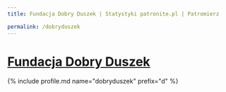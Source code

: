 ```yaml
---
title: Fundacja Dobry Duszek | Statystyki patronite.pl | Patromierz

permalink: /dobryduszek
---
```


# [Fundacja Dobry Duszek](https://patronite.pl/dobryduszek)

{% include profile.md name="dobryduszek" prefix="d" %}
